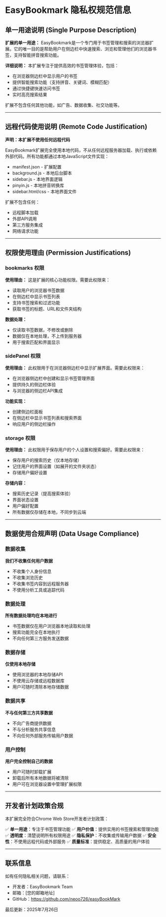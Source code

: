 # EasyBookmark 隐私权规范信息

## 单一用途说明 (Single Purpose Description)

**扩展的单一用途：**
EasyBookmark是一个专门用于书签管理和搜索的浏览器扩展。它的唯一目的是帮助用户在侧边栏中快速搜索、浏览和管理他们的浏览器书签，支持智能拼音搜索功能。

**详细说明：**
本扩展专注于提供高效的书签管理体验，包括：
- 在浏览器侧边栏中显示用户的书签
- 提供智能搜索功能（支持拼音、关键词、模糊匹配）
- 通过快捷键快速访问书签
- 实时高亮搜索结果

扩展不包含任何其他功能，如广告、数据收集、社交功能等。

---

## 远程代码使用说明 (Remote Code Justification)

**声明：本扩展不使用任何远程代码**

EasyBookmark扩展完全使用本地代码，不从任何远程服务器加载、执行或依赖外部代码。所有功能都通过本地JavaScript文件实现：
- manifest.json - 扩展配置
- background.js - 本地后台脚本
- sidebar.js - 本地界面逻辑
- pinyin.js - 本地拼音转换库
- sidebar.html/css - 本地界面文件

扩展不包含任何：
- 远程脚本加载
- 外部API调用
- 第三方服务集成
- 网络请求功能

---

## 权限使用理由 (Permission Justifications)

### bookmarks 权限
**使用理由：**
这是扩展的核心功能权限。需要此权限来：
- 读取用户的浏览器书签数据
- 在侧边栏中显示书签列表
- 支持书签搜索和过滤功能
- 获取书签的标题、URL和文件夹结构

**数据处理：**
- 仅读取书签数据，不修改或删除
- 数据仅在本地处理，不上传到服务器
- 用于搜索匹配和界面显示

### sidePanel 权限
**使用理由：**
此权限用于在浏览器侧边栏中显示扩展界面。需要此权限来：
- 在浏览器侧边栏中创建和显示书签管理界面
- 提供持久的侧边栏体验
- 与浏览器的侧边栏API集成

**功能实现：**
- 创建侧边栏面板
- 在侧边栏中显示书签列表和搜索界面
- 响应用户的侧边栏操作

### storage 权限
**使用理由：**
此权限用于保存用户的个人设置和搜索偏好。需要此权限来：
- 保存用户的搜索历史（仅本地存储）
- 记住用户的界面设置（如展开的文件夹状态）
- 存储用户偏好设置

**存储内容：**
- 搜索历史记录（提高搜索体验）
- 界面状态设置
- 用户偏好配置
- 所有数据仅存储在本地，不同步到云端

---

## 数据使用合规声明 (Data Usage Compliance)

### 数据收集
**我们不收集任何用户数据**
- 不收集个人身份信息
- 不收集浏览历史
- 不收集书签内容到远程服务器
- 不使用分析工具或追踪代码

### 数据处理
**所有数据处理均在本地进行**
- 书签数据仅在用户浏览器本地读取和处理
- 搜索功能完全在本地执行
- 不向任何第三方服务发送数据

### 数据存储
**仅使用本地存储**
- 使用浏览器的本地存储API
- 不使用云存储或远程数据库
- 用户可随时清除本地存储数据

### 数据共享
**不与任何第三方共享数据**
- 不向广告商提供数据
- 不与分析服务共享信息
- 不向任何外部服务传输用户数据

### 用户控制
**用户完全控制自己的数据**
- 用户可随时卸载扩展
- 卸载后所有本地数据将被清除
- 用户可在浏览器设置中管理扩展权限

---

## 开发者计划政策合规

本扩展完全符合Chrome Web Store开发者计划政策：

✅ **单一用途**：专注于书签管理功能
✅ **用户价值**：提供实用的书签搜索和管理功能
✅ **透明度**：清楚说明所有权限用途
✅ **隐私保护**：不收集或传输用户数据
✅ **安全性**：不使用远程代码或外部服务
✅ **质量标准**：提供稳定、高质量的用户体验

---

## 联系信息

如有任何隐私相关问题，请联系：
- 开发者：EasyBookmark Team
- 邮箱：[您的邮箱地址]
- GitHub：https://github.com/neoo726/easyBookMark

最后更新：2025年7月26日
